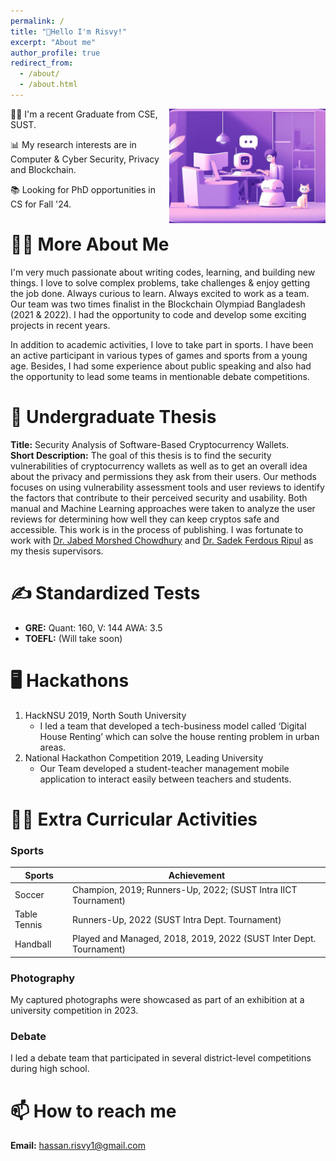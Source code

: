 ```yaml
---
permalink: /
title: "👋Hello I'm Risvy!"
excerpt: "About me"
author_profile: true
redirect_from: 
  - /about/
  - /about.html
---
```


<!-- Embedd a picture here name side_image.jpeg, aligh=right, width = 300px -->
<img src="/images/side_image_demo.jpeg" align="right" width="250"/>
👨‍💻 I'm a recent Graduate from CSE, SUST.

📊 My research interests are in Computer & Cyber Security, Privacy and Blockchain.

📚 Looking for PhD opportunities in CS for Fall '24.

# 🙋‍♂️ More About Me
I'm very much passionate about writing codes, learning, and building new things. I love to solve complex problems, take challenges & enjoy getting the job done. Always curious to learn. Always excited to work as a team. Our team was two times finalist in the Blockchain Olympiad Bangladesh (2021 & 2022). I had the opportunity to code and develop some exciting projects in recent years. 

In addition to academic activities, I love to take part in sports. I have been an active participant in various types of games and sports from a young age. Besides, I had some experience about public speaking and also had the opportunity to lead some teams in mentionable debate competitions.

# 🔬 Undergraduate Thesis
**Title:** Security Analysis of Software-Based Cryptocurrency Wallets.<br>
**Short Description:** The goal of this thesis is to find the security vulnerabilities of cryptocurrency wallets as well as to get an overall idea about the privacy and permissions they ask from their users. Our methods focuses on using vulnerability assessment tools and user reviews to identify the factors that contribute to their perceived security and usability. Both manual and Machine Learning approaches were taken to analyze the user reviews for determining how well they can keep cryptos safe and accessible. This work is in the process of publishing. I was fortunate to work with [Dr. Jabed Morshed Chowdhury](https://scholar.google.com/citations?user=n3jMWFQAAAAJ&hl=en&oi=ao) and [Dr. Sadek Ferdous Ripul](https://scholar.google.com/citations?user=DnQAee0AAAAJ&hl=en&oi=ao) as my thesis supervisors.

# ✍️ Standardized Tests
- **GRE:** Quant: 160, V: 144 AWA: 3.5
- **TOEFL:** (Will take soon)

# 🖥️ Hackathons 
1. HackNSU 2019, North South University
   - I led a team that developed a tech-business model called ‘Digital House Renting’ which can solve the house renting problem in urban areas.
2. National Hackathon Competition 2019, Leading University
   - Our Team developed a student-teacher management mobile application to interact easily between teachers and students.

# 🤾‍♂️ Extra Curricular Activities

### Sports
| Sports      | Achievement                                                       |
|-------------|-------------------------------------------------------------------|
| Soccer      | Champion, 2019; Runners-Up, 2022; (SUST Intra IICT Tournament)    |
| Table Tennis| Runners-Up, 2022 (SUST Intra Dept. Tournament)                    |
| Handball    | Played and Managed, 2018, 2019, 2022 (SUST Inter Dept. Tournament)|
### Photography
My captured photographs were showcased as part of an exhibition at a university competition in 2023.
### Debate 
I led a debate team that participated in several district-level competitions during high school.
# 📫 How to reach me
**Email:** hassan.risvy1@gmail.com


